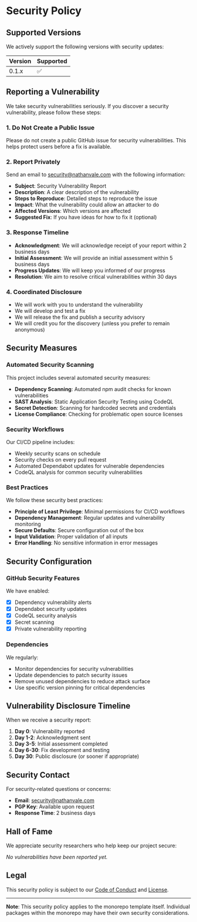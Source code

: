 # Security Policy

## Supported Versions

We actively support the following versions with security updates:

| Version | Supported          |
| ------- | ------------------ |
| 0.1.x   | :white_check_mark: |

## Reporting a Vulnerability

We take security vulnerabilities seriously. If you discover a security vulnerability, please follow these steps:

### 1. **Do Not** Create a Public Issue

Please do not create a public GitHub issue for security vulnerabilities. This helps protect users before a fix is available.

### 2. Report Privately

Send an email to [security@nathanvale.com](mailto:security@nathanvale.com) with the following information:

- **Subject**: Security Vulnerability Report
- **Description**: A clear description of the vulnerability
- **Steps to Reproduce**: Detailed steps to reproduce the issue
- **Impact**: What the vulnerability could allow an attacker to do
- **Affected Versions**: Which versions are affected
- **Suggested Fix**: If you have ideas for how to fix it (optional)

### 3. Response Timeline

- **Acknowledgment**: We will acknowledge receipt of your report within 2 business days
- **Initial Assessment**: We will provide an initial assessment within 5 business days
- **Progress Updates**: We will keep you informed of our progress
- **Resolution**: We aim to resolve critical vulnerabilities within 30 days

### 4. Coordinated Disclosure

- We will work with you to understand the vulnerability
- We will develop and test a fix
- We will release the fix and publish a security advisory
- We will credit you for the discovery (unless you prefer to remain anonymous)

## Security Measures

### Automated Security Scanning

This project includes several automated security measures:

- **Dependency Scanning**: Automated npm audit checks for known vulnerabilities
- **SAST Analysis**: Static Application Security Testing using CodeQL
- **Secret Detection**: Scanning for hardcoded secrets and credentials
- **License Compliance**: Checking for problematic open source licenses

### Security Workflows

Our CI/CD pipeline includes:

- Weekly security scans on schedule
- Security checks on every pull request
- Automated Dependabot updates for vulnerable dependencies
- CodeQL analysis for common security vulnerabilities

### Best Practices

We follow these security best practices:

- **Principle of Least Privilege**: Minimal permissions for CI/CD workflows
- **Dependency Management**: Regular updates and vulnerability monitoring
- **Secure Defaults**: Secure configuration out of the box
- **Input Validation**: Proper validation of all inputs
- **Error Handling**: No sensitive information in error messages

## Security Configuration

### GitHub Security Features

We have enabled:

- [x] Dependency vulnerability alerts
- [x] Dependabot security updates
- [x] CodeQL security analysis
- [x] Secret scanning
- [x] Private vulnerability reporting

### Dependencies

We regularly:

- Monitor dependencies for security vulnerabilities
- Update dependencies to patch security issues
- Remove unused dependencies to reduce attack surface
- Use specific version pinning for critical dependencies

## Vulnerability Disclosure Timeline

When we receive a security report:

1. **Day 0**: Vulnerability reported
2. **Day 1-2**: Acknowledgment sent
3. **Day 3-5**: Initial assessment completed
4. **Day 6-30**: Fix development and testing
5. **Day 30**: Public disclosure (or sooner if appropriate)

## Security Contact

For security-related questions or concerns:

- **Email**: [security@nathanvale.com](mailto:security@nathanvale.com)
- **PGP Key**: Available upon request
- **Response Time**: 2 business days

## Hall of Fame

We appreciate security researchers who help keep our project secure:

<!-- Security researchers who report vulnerabilities will be listed here -->

_No vulnerabilities have been reported yet._

## Legal

This security policy is subject to our [Code of Conduct](./CODE_OF_CONDUCT.md) and [License](./LICENSE).

---

**Note**: This security policy applies to the monorepo template itself. Individual packages within the monorepo may have their own security considerations.